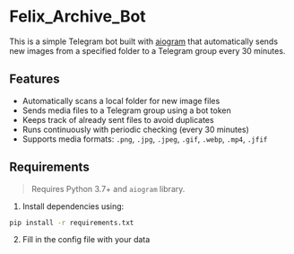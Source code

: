 # Felix_Archive_Bot

This is a simple Telegram bot built with [aiogram](https://docs.aiogram.dev/) that automatically sends new images from a specified folder to a Telegram group every 30 minutes.

##  Features

- Automatically scans a local folder for new image files
- Sends media files to a Telegram group using a bot token
- Keeps track of already sent files to avoid duplicates
- Runs continuously with periodic checking (every 30 minutes)
- Supports media formats: `.png`, `.jpg`, `.jpeg`, `.gif`, `.webp`, `.mp4`, `.jfif`

##  Requirements

> Requires Python 3.7+ and `aiogram` library.

1. Install dependencies using:

```bash
pip install -r requirements.txt
```
2. Fill in the config file with your data
